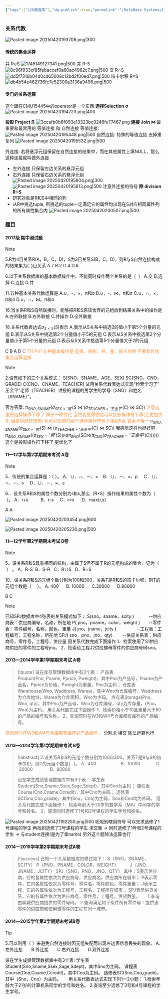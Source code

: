 ```yaml
---
{"tags":["LCU数据库"],"dg-publish":true,"permalink":"/DataBase Systems/LCU Database System/第二章 关系代数/","dgPassFrontmatter":true,"noteIcon":"","created":"2025-08-15T09:39:19.239+08:00","updated":"2025-04-21T19:58:59.078+08:00"}
---
```


### 关系代数
![Pasted image 20250420193708.png|300](/img/user/accessory/Pasted%20image%2020250420193708.png)
#### 传统的集合运算
并 R∪S 
![1745149127341.png|500](/img/user/accessory/1745149127341.png)
差 R-S 
![8c96f933cf85febaccef0a60ac4962c7.png|500](/img/user/accessory/8c96f933cf85febaccef0a60ac4962c7.png)
交 R∩S
![dd5f7316b04d0cd65008c12bd2f00ed7.png|500](/img/user/accessory/dd5f7316b04d0cd65008c12bd2f00ed7.png)
笛卡尔积 R×S 
![db4b54e462736fc7e52300a3136a9496.png|500](/img/user/accessory/db4b54e462736fc7e52300a3136a9496.png)
#### 专门的关系运算
这个跟在CMU15445中的operator是一个东西
**选择Selection** **σ**
![Pasted image 20250420194723.png|400](/img/user/accessory/Pasted%20image%2020250420194723.png)

**投影 Project ∏**
![3ccafb0b6f093e13323bc9246fe77467.png](/img/user/accessory/3ccafb0b6f093e13323bc9246fe77467.png)
**连接 Join ⋈**
最重要和最常用的 等值连接 和 自然连接
等值连接:
![Pasted image 20250420195448.png|500](/img/user/accessory/Pasted%20image%2020250420195448.png)
自然连接: 特殊的等值连接 去掉重复列
![Pasted image 20250420195532.png|500](/img/user/accessory/Pasted%20image%2020250420195532.png)

外连接: 若将悬浮元组保留在自然连接的结果中，而在其他属性上填NULL，那么这种连接就叫做外连接
- 左外连接 只保留左边关系的悬浮元组
- 右外连接 只保留右边关系的悬浮元组
![Pasted image 20250420195804.png|300](/img/user/accessory/Pasted%20image%2020250420195804.png)
![Pasted image 20250420195813.png|500](/img/user/accessory/Pasted%20image%2020250420195813.png)
注意外连接的符号
**除 division R÷S** 
- 研究对象是R和S中相同的列
- 从R中挑选tuple, 所挑选的tuple一定满足它的属性均出现在S对应相同属性列的所有属性集合内
![Pasted image 20250420200507.png|500](/img/user/accessory/Pasted%20image%2020250420200507.png)


### 题目
#### 2017级 期中测试题
> [!note]
> 5.R为4目关系R(A，B，C，D)，S为3目关系S(B，C，D)，则R与S自然连接构成的结果集为(  )目关系
> A.7
> B.2
> C.4
> D.6
> 
> 6.以下关系数据库的基本数据操作中，不能同时操作两个关系的是（  ）
> A.交
> B.选择
> C.连接
> D.并
> 
> 11.五种基本关系代数运算是
> A.∪，-，×，π和σ
> B.∪，-，⋈，π和σ
> C.∪，∩，×，π和σ
> D.∪，∩，⋈，π和σ
> 
> 16.当关系R和S自然联接时，能够把R和S原该舍弃的元组放到结果关系中的操作是
> A.左外联接
> B.右外联接
> C.并操作
> D.全外联接
> 
> 18.关系代数表达式$σ_{2<5}(S)$表示
> A.表示从S关系中挑选2的值小于第5个分量的元组
> B.表示从S关系中挑选第2个分量值小于5的元组
> C.表示从S关系中挑选第2个分量值小于第5个分量的元组
> D.表示从S关系中挑选第5个分量值大于2的元组


C B A D <font color="#c0504d">C</font> 
<font color="#f79646">T11 P41 五种基本操作是 选择、投影、并、差、笛卡尔积 不要和传统集合运算混掉</font>

> [!note]
> 2.设有如下的三个关系模式：
> S(SNO，SNAME，AGE，SEX)
> SC(SNO，CNO，GRADE)
> C(CNO，CNAME，TEACHER)
> 试用关系代数表达式实现“检索学习了″王金平″老师（TEACHER）讲授的课程的男学生的学号（SNO）和姓名（SNAME）”。


官方答案: $π_{SNO,SNAME​}(σ_{SEX=′男′}​(S⋈(σ_{TEACHER=′王金平′​}(C)⋈SC))$
<font color="#f79646">注意这里把选择操作下移了 属于一种优化 当然我觉得你也可以投影操作符下移(会更加优化 但是得好好想想) 也可以把男的那个选择操作符也下移到S表 答案不唯一</font>
$π_{SNO,SNAME​}(​σ_{SEX=′男′}(S)⋈(σ_{TEACHER=′王金平′​}(C)⋈SC))$ 我感觉这样也挺好吧
$π_{SNO,SNAME}((σ_{SEX}='男'(S)) ⨝ (π_{SNO}(SC ⨝ (π_{CNO}(σ_{TEACHER}='王金平'(C))))))$ 这个是投影操作符下移了 更优化了

####  11—12学年第2学期期末考试 A卷
> [!note]
> 5．传统的集合运算是：（ ）。
> A．∪、∩、－、×    B．∪、－、×、p     C．∪、∩、－、s     D．∪、－、×、s 
> 
> 6.．设关系R和S的属性个数分别为r和s,那么（R×S）操作结果的属性个数为（  ）。
> A．r+s          B．r-s     C．r×s      D．max(r,s)

A A

![Pasted image 20250420203454.png|600](/img/user/accessory/Pasted%20image%2020250420203454.png)

![Pasted image 20250420205230.png|500](/img/user/accessory/Pasted%20image%2020250420205230.png)

#### 11—12学年第2学期期末考试 B卷
> [!note]
> 5．设关系R和S具有相同的结构，由属于S但不属于R的元组构成的集合，记为（  ） 。
> A．R-S  B．S-R   C．R∪S   D．R∩S
> 
> 10．设关系R和S的元组个数分别为100和300，关系T是R和S的笛卡尔积，则T的元组个数是（ 　）。
> A. 400      B. 10000      C.30000      D.90000

B C 

> [!note]
> 已知SPJ数据库中4张表的关系模式如下：
> S(sno，sname，scity )            --供应商表：供应商编号，名称，所在地
> P( pno，pname，color，weight )       --零件表：零件编号，名称，颜色，重量
> J( jno，jname，jcity )                --工程表：工程编号，工程名称，所在地
> SPJ( sno，pno，jno，qty)        --供应关系表：供应商号，零件号，工程号，供应量
> 用关系代数完成下面操作
> 1．检索使用了S1供应商供应的零件的工程号jno。
> 2．检索给工程J2供应螺母零件的供应商号码sno。


#### 2013—2014学年第1学期期末考试 A卷
> [!quote]
> 设在库存管理数据库中有3个表：
> 产品表Product(Pno, Pname, Pprice, Pweight)，其中Pno为产品号，Pname为产品名，Pprice为价格，Pweight为重量，Pno为主码；
> 仓库表Warehouse(Wno, Waddress, Warea)，其中Wno为仓库编号，Waddress为仓库地址，Warea为仓库面积，Wno为主码。
> 库存表Storage(Pno, Wno, qty)，其中Pno为产品号，Wno为仓库编号，qty为库存量，(Pno，Wno)为主码。
> 用关系代数完成下面操作
> 1．检索价格小于10且重量大于50的产品的编号和名称。
> 2．查询同时在W3和W4号仓库都有库存的产品编号。

<font color="#f79646">查询同时在W3和W4号仓库都有库存的产品编号。</font>
分别求 相交
除法运算也行

#### 2013—2014学年第1学期期末考试 B卷
> [!abstract]
> 2.设关系R和S的元组个数分别为100和300，关系T是R与S的笛卡尔积，则T的元组个数是(   )。
> A.  400                    B.  10000             C.  30000              D.  90000
> 
> 设在学生成绩管理数据库中有3个表：
> 学生表Student(Sno,Sname,Ssex,Sage,Sdept)，其中Sno为主码；
> 课程表Course(Cno,Cname,Ccredit)，其中Cno为主码；
> 选修表SC(Sno,Cno,grade)，其中(Sno，Cno)为主码，Sno和Cno均为外码。
> 用关系代数完成下面操作
> 1．检索年龄大于20岁的数学系（MA）中同学的学号和姓名。
> 2．查询同时选修了1号和2号课程的学生学号和姓名。

![Pasted image 20250421192250.png|500](/img/user/accessory/Pasted%20image%2020250421192250.png)
呃呃别瞎用符号
可以先求选修了1号课程的学生 再找到选修了2号课程的学生 求交集 -> 同时选修了1号和2号课程的学生 -> 与student连接(是为了拿name)
另外这个题除法运算也行

#### 2014—2015学年第2学期期末考试A卷
> [!success]
> 已知一个关系数据库的模式如下：
> S（SNO，SNAME，SCITY）
> P（PNO，PNAME，COLOR，WEIGHT） 　　
> J（JNO，JNAME，JCITY）
> SPJ（SNO，PNO，JNO，QTY）
> 其中：S表示供应商，它的各属性依次为供应商号，供应商名，供应商所在城市；
> P表示零件，它的各属性依次为零件号，零件名，零件颜色，零件重量；
> J表示工程，它的各属性依次为工程号，工程名，工程所在城市；
> SPJ表示供货关系，它的各属性依次为供应商号，零件号，工程号，供货数量。     
> 1.查询由聊城供应商提供的零件号码。
> 2.查询满足如下条件所有零件号：提供该零件的供应商和使用该零件的工程在同一城市。

#### 2014—2015学年第2学期期末考试B卷
> [!tip]
> 5.可以利用（ ）来避免自然连接时因元组失配而出现左边表信息丢失的现象。
> A.左外连接       B.外连接       C.右外连接       D.双外连接
> 
> 设在学生成绩管理数据库中有3个表:
> 学生表Student(Sno,Sname,Ssex,Sage,Sdept)，其中Sno为主码。
> 课程表Course(Cno,Cname,Ccredit)，其中Cno为主码。
> 选修表SC(Sno,Cno,grade)，其中（Sno，Cno）为主码。     
> 用关系代数表达式实现下列1—2小题：
> 1.检索年龄大于21岁的计算机系同学的学号和姓名。
> 2.查询至少选修了3号和4号课程的学生学号。


